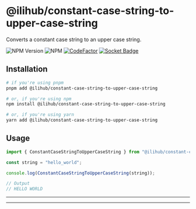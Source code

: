 # @ilihub/constant-case-string-to-upper-case-string

Converts a constant case string to an upper case string.

![NPM Version](https://img.shields.io/npm/v/%40ilihub%2Fconstant-case-string-to-upper-case-string?color=33cd56&logo=npm)
![NPM](https://img.shields.io/npm/l/%40ilihub%2Fconstant-case-string-to-upper-case-string)
[![CodeFactor](https://www.codefactor.io/repository/github/ilihub/npm/badge)](https://www.codefactor.io/repository/github/ilihub/npm)
[![Socket Badge](https://socket.dev/api/badge/npm/package/@ilihub/constant-case-string-to-upper-case-string)](https://socket.dev/npm/package/@ilihub/constant-case-string-to-upper-case-string)

## Installation

```bash
# if you're using pnpm
pnpm add @ilihub/constant-case-string-to-upper-case-string

# or, if you're using npm
npm install @ilihub/constant-case-string-to-upper-case-string

# or, if you're using yarn
yarn add @ilihub/constant-case-string-to-upper-case-string
```

## Usage

```javascript
import { ConstantCaseStringToUpperCaseString } from "@ilihub/constant-case-string-to-upper-case-string";

const string = "hello_world";

console.log(ConstantCaseStringToUpperCaseString(string));

// Output
// HELLO WORLD
```

---

<!-- sponsors_and_backers_section_start -->

<!-- sponsors_and_backers_section_end -->

---

